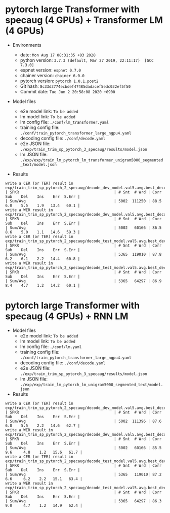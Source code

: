 # pytorch large Transformer with specaug (4 GPUs) + Transformer LM (4 GPUs)

- Environments
  - date: `Mon Aug 17 08:31:35 +03 2020`
  - python version: `3.7.3 (default, Mar 27 2019, 22:11:17)  [GCC 7.3.0]`
  - espnet version: `espnet 0.7.0`
  - chainer version: `chainer 6.0.0`
  - pytorch version: `pytorch 1.0.1.post2`
  - Git hash: `8c33d3774ecbdef47485dadacef5edc032ef5f50`
  - Commit date: `Tue Jun 2 20:58:08 2020 +0900`


- Model files 
    - e2e model link: `To be added`
    - lm model link: `To be added`
    - lm config file: `./conf/lm_transformer.yaml`
    - training config file: `./conf/train_pytorch_transformer_large_ngpu4.yaml`
    - decoding config file: `./conf/decode.yaml`
    - e2e JSON file: `./exp/train_trim_sp_pytorch_3_specaug/results/model.json`
    - lm JSON file: `./exp/exp/train_lm_pytorch_lm_transformer_unigram5000_segmented_text/model.json`
- Results 

```
write a CER (or TER) result in exp/train_trim_sp_pytorch_2_specaug/decode_dev_model.val5.avg.best_decode_lm_transformer/result.txt
| SPKR                                          | # Snt  # Wrd | Corr    Sub    Del    Ins    Err  S.Err |
| Sum/Avg                                       | 5002  111250 | 88.5    6.0    5.5    1.9   13.4   60.1 |
write a WER result in exp/train_trim_sp_pytorch_2_specaug/decode_dev_model.val5.avg.best_decode_lm_transformer/result.wrd.txt
| SPKR                                          | # Snt  # Wrd | Corr    Sub    Del    Ins    Err  S.Err |
| Sum/Avg                                       | 5002   60166 | 86.5    8.6    5.0    1.1   14.6   59.3 |
write a CER (or TER) result in exp/train_trim_sp_pytorch_2_specaug/decode_test_model.val5.avg.best_decode_lm_transformer/result.txt
| SPKR                                          | # Snt  # Wrd | Corr    Sub    Del    Ins    Err  S.Err |
| Sum/Avg                                       | 5365  119010 | 87.8    6.2    6.1    2.2   14.4   60.8 |
write a WER result in exp/train_trim_sp_pytorch_2_specaug/decode_test_model.val5.avg.best_decode_lm_transformer/result.wrd.txt
| SPKR                                          | # Snt  # Wrd | Corr    Sub    Del    Ins    Err  S.Err |
| Sum/Avg                                       | 5365   64297 | 86.9    8.4    4.7    1.2   14.2   60.1 |

```

# pytorch large Transformer with specaug (4 GPUs) + RNN LM 


- Model files 
    - e2e model link: `To be added`
    - lm model link: `To be added`
    - lm config file: `./conf/lm.yaml`
    - training config file: `./conf/train_pytorch_transformer_large_ngpu4.yaml`
    - decoding config file: `./conf/decode.yaml`
    - e2e JSON file: `./exp/train_trim_sp_pytorch_3_specaug/results/model.json`
    - lm JSON file: `./exp/exp/train_lm_pytorch_lm_unigram5000_segmented_text/model.json`
- Results 

```
write a CER (or TER) result in exp/train_trim_sp_pytorch_2_specaug/decode_dev_model.val5.avg.best_decode_lm_transformer/result.txt
| SPKR                                          | # Snt  # Wrd | Corr    Sub    Del    Ins    Err  S.Err |
| Sum/Avg                                       | 5002  111396 | 87.6    6.8    5.5    2.2   14.6   62.7 |
write a WER result in exp/train_trim_sp_pytorch_2_specaug/decode_dev_model.val5.avg.best_decode_lm_transformer/result.wrd.txt
| SPKR                                          | # Snt  # Wrd | Corr    Sub    Del    Ins    Err  S.Err |
| Sum/Avg                                       | 5002   60166 | 85.5   9.6     4.8    1.2   15.6   61.7 |
write a CER (or TER) result in exp/train_trim_sp_pytorch_2_specaug/decode_test_model.val5.avg.best_decode_lm_transformer/result.txt
| SPKR                                          | # Snt  # Wrd | Corr    Sub    Del    Ins    Err  S.Err |
| Sum/Avg                                       | 5365   119010| 87.2   6.6     6.2    2.2   15.1   63.4 |
write a WER result in exp/train_trim_sp_pytorch_2_specaug/decode_test_model.val5.avg.best_decode_lm_transformer/result.wrd.txt
| SPKR                                          | # Snt  # Wrd | Corr    Sub    Del    Ins    Err  S.Err |
| Sum/Avg                                       | 5365   64297 | 86.3   9.0     4.7    1.2   14.9   62.4 |

```
